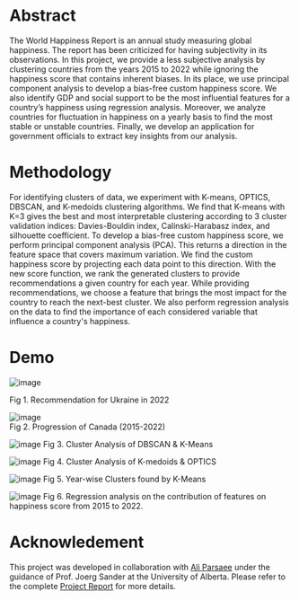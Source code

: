 # Abstract

The World Happiness Report is an annual study measuring global happiness. The report has been criticized for having subjectivity in its observations. In
this project, we provide a less subjective analysis by clustering countries from the years 2015 to 2022 while ignoring the happiness score that contains inherent
biases. In its place, we use principal component analysis to develop a bias-free custom happiness score. We also identify GDP and social support to be the most
influential features for a country’s happiness using regression analysis. Moreover, we analyze countries for fluctuation in happiness on a yearly basis to find the most
stable or unstable countries. Finally, we develop an application for government officials to extract key insights from our analysis.

# Methodology 

For identifying clusters of data, we experiment with K-means, OPTICS, DBSCAN, and K-medoids clustering algorithms. We find that K-means with K=3 gives the best and most interpretable clustering according to 3 cluster validation indices: Davies-Bouldin index, Calinski-Harabasz index, and silhouette coefficient. To develop a bias-free custom happiness score, we perform principal component analysis (PCA). This returns a direction in the feature space that covers maximum variation. We find the custom happiness score by projecting each data point to this direction. With the new score function, we rank the generated clusters to provide recommendations a given country for each year. While providing recommendations, we choose a feature that brings the most impact for the country to reach the next-best cluster. We also perform regression analysis on the data to find the importance of each considered variable that influence a country's happiness. 


# Demo

![image](https://user-images.githubusercontent.com/54744950/235325657-a311287a-f1d9-4930-9392-1b9815b6cfd5.png)

Fig 1.  Recommendation for Ukraine in 2022


![image](https://user-images.githubusercontent.com/54744950/235323133-f9ee86d3-1793-41c5-ba9b-4ec1b7a4eb46.png)\
Fig 2. Progression of Canada (2015-2022)


![image](https://user-images.githubusercontent.com/54744950/235325682-a93ce3c2-0d12-469c-ad21-9b123821565b.png)
 Fig 3. Cluster Analysis of DBSCAN & K-Means
 
 
![image](https://user-images.githubusercontent.com/54744950/235325690-fb2bb22d-6204-49ab-9508-b7132a77c1eb.png)
Fig 4. Cluster Analysis of K-medoids & OPTICS


![image](https://user-images.githubusercontent.com/54744950/235325698-a810221a-ac7a-426b-b1ad-ced648c4d604.png)
Fig 5. Year-wise Clusters found by K-Means


![image](https://user-images.githubusercontent.com/54744950/235325710-132282f0-f852-4cb9-ac51-c1b412ddcd98.png)
Fig 6. Regression analysis on the contribution of features on happiness score from 2015 to 2022.


# Acknowledement
This project was developed in collaboration with [Ali Parsaee](https://github.com/yoguy12345) under the guidance of Prof. Joerg Sander at the University of Alberta. 
Please refer to the complete [Project Report](https://drive.google.com/file/d/1vok2c326OzMwTz9LuCAkXDwTuIQBzyL1/view?usp=sharing) for more details. 
